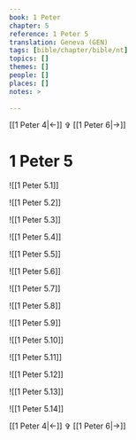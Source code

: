 ```yaml
---
book: 1 Peter
chapter: 5
reference: 1 Peter 5
translation: Geneva (GEN)
tags: [bible/chapter/bible/nt]
topics: []
themes: []
people: []
places: []
notes: >
  
---
```


[[1 Peter 4|<-]] ✞ [[1 Peter 6|->]]

# 1 Peter 5

![[1 Peter 5.1]]

![[1 Peter 5.2]]

![[1 Peter 5.3]]

![[1 Peter 5.4]]

![[1 Peter 5.5]]

![[1 Peter 5.6]]

![[1 Peter 5.7]]

![[1 Peter 5.8]]

![[1 Peter 5.9]]

![[1 Peter 5.10]]

![[1 Peter 5.11]]

![[1 Peter 5.12]]

![[1 Peter 5.13]]

![[1 Peter 5.14]]

[[1 Peter 4|<-]] ✞ [[1 Peter 6|->]]
